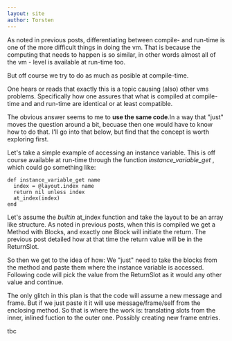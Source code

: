 ```yaml
---
layout: site
author: Torsten
---
```


As noted in previous posts, differentiating between compile- and run-time is one of the more
difficult things in doing the vm. That is because the computing that needs to happen is so similar,
in other words almost all of the vm - level is available at run-time too.

But off course we try to do as much as posible at compile-time.

One hears or reads that exactly this is a topic causing (also) other vms problems.
Specifically how one assures that what is compiled at compile-time and and run-time are
identical or at least compatible.

The obvious answer seems to me to **use the same code**.In a way that "just" moves the question
around a bit, becuase then one would have to know how to do that. I'll go into that below,
but find that the concept is worth exploring first.

Let's take a simple example of accessing an instance variable. This is off course available at
run-time through the function *instance_variable_get* , which could go something like:

    def instance_variable_get name
      index = @layout.index name
      return nil unless index
      at_index(index)
    end

Let's assume the *builtin* at_index function and take the layout to be an array like structure.
As noted in previous posts, when this is compiled we get a Method with Blocks, and exactly one
Block will initiate the return. The previous post detailed how at that time the return value will
be in the ReturnSlot.

So then we get to the idea of how: We "just" need to take the blocks from the method and paste
them where the instance variable is accessed. Following code will pick the value from the ReturnSlot
as it would any other value and continue.

The only glitch in this plan is that the code will assume a new message and frame. But if we just
paste it it will use message/frame/self from the enclosing method. So that is where the work is:
translating slots from the inner, inlined fuction to the outer one. Possibly creating new frame
entries.

tbc

